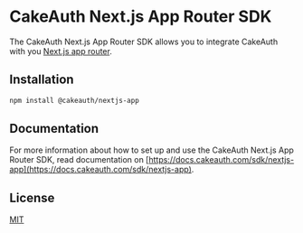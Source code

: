 # CakeAuth Next.js App Router SDK

The CakeAuth Next.js App Router SDK allows you to integrate CakeAuth with you [Next.js app router](https://nextjs.org/).

## Installation

```bash
npm install @cakeauth/nextjs-app
```

## Documentation

For more information about how to set up and use the CakeAuth Next.js App Router SDK, read documentation on [https://docs.cakeauth.com/sdk/nextjs-app](https://docs.cakeauth.com/sdk/nextjs-app).

## License

[MIT](../../LICENSE)
